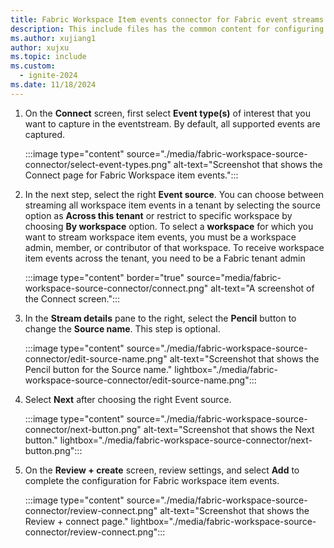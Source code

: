 ```yaml
---
title: Fabric Workspace Item events connector for Fabric event streams
description: This include files has the common content for configuring Fabric Workspace Item events connector for Fabric event streams and Real-Time hub. 
ms.author: xujiang1
author: xujxu
ms.topic: include
ms.custom:
  - ignite-2024
ms.date: 11/18/2024
---
```


1. On the **Connect** screen, first select  **Event type(s)** of interest that you want to capture in the eventstream. By default, all supported events are captured.

    :::image type="content" source="./media/fabric-workspace-source-connector/select-event-types.png" alt-text="Screenshot that shows the Connect page for Fabric Workspace item events.":::
1. In the next step, select the right **Event source**. You can choose between streaming all workspace item events in a tenant by selecting the source option as **Across this tenant** or restrict to specific workspace by choosing **By workspace** option. To select a **workspace** for which you want to stream workspace item events, you must be a workspace admin, member, or contributor of that workspace. To receive workspace item events across the tenant, you need to be a Fabric tenant admin

   :::image type="content" border="true" source="media/fabric-workspace-source-connector/connect.png" alt-text="A screenshot of the Connect screen.":::
1. In the **Stream details** pane to the right, select the **Pencil** button to change the **Source name**. This step is optional. 

    :::image type="content" source="./media/fabric-workspace-source-connector/edit-source-name.png" alt-text="Screenshot that shows the Pencil button for the Source name." lightbox="./media/fabric-workspace-source-connector/edit-source-name.png":::   
1. Select **Next** after choosing the right Event source.

    :::image type="content" source="./media/fabric-workspace-source-connector/next-button.png" alt-text="Screenshot that shows the Next button." lightbox="./media/fabric-workspace-source-connector/next-button.png":::   
1. On the **Review + create** screen, review settings, and select **Add** to complete the configuration for Fabric workspace item events.

    :::image type="content" source="./media/fabric-workspace-source-connector/review-connect.png" alt-text="Screenshot that shows the Review + connect page." lightbox="./media/fabric-workspace-source-connector/review-connect.png":::   
